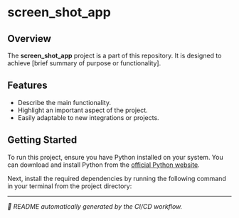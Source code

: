 # screen_shot_app

## Overview
The **screen_shot_app** project is a part of this repository. It is designed to achieve [brief summary of purpose or functionality].

## Features
- Describe the main functionality.
- Highlight an important aspect of the project.
- Easily adaptable to new integrations or projects.

## Getting Started
To run this project, ensure you have Python installed on your system. You can download and install Python from the [official Python website](https://www.python.org/downloads/).

Next, install the required dependencies by running the following command in your terminal from the project directory:


---
*📄 README automatically generated by the CI/CD workflow.*
